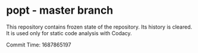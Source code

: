 # popt - master branch

This repository contains frozen state of the repository.
Its history is cleared. It is used only for static code
analysis with Codacy.

Commit Time: 1687865197